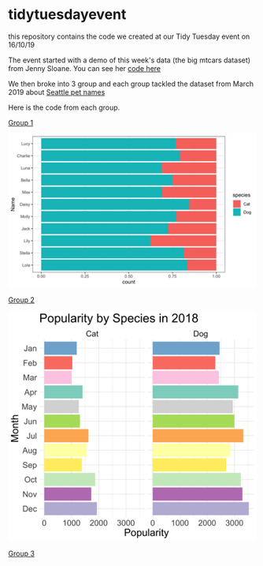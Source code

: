 # tidytuesdayevent
this repository contains the code we created at our Tidy Tuesday event on 16/10/19

The event started with a demo of this week's data (the big mtcars dataset) from Jenny Sloane. You can see her [code here](/Jenny_cars_demo.Rmd)

We then broke into 3 group and each group tackled the dataset from March 2019 about [Seattle pet names](https://github.com/rfordatascience/tidytuesday/tree/master/data/2019/2019-03-26)

Here is the code from each group. 

[Group 1](/pets1.Rmd)

![](/popular_names_cat_dog.png)

[Group 2](/pets2.Rmd)

![](/popularity.png)

[Group 3](/pets3.Rmd)


